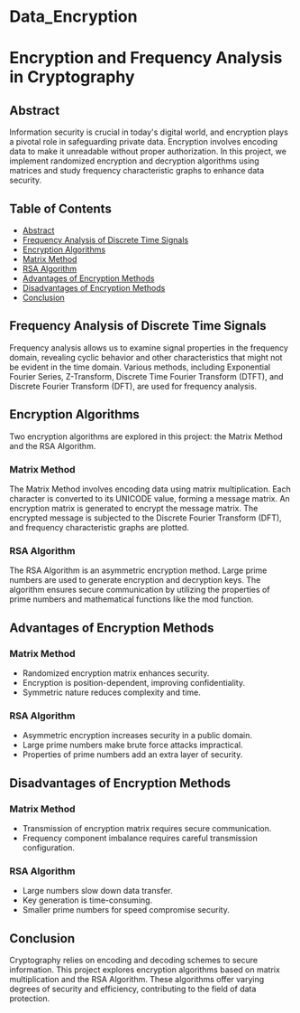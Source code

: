 # Data_Encryption

# Encryption and Frequency Analysis in Cryptography

## Abstract

Information security is crucial in today's digital world, and encryption plays a pivotal role in safeguarding private data. Encryption involves encoding data to make it unreadable without proper authorization. In this project, we implement randomized encryption and decryption algorithms using matrices and study frequency characteristic graphs to enhance data security.

## Table of Contents

- [Abstract](#abstract)
- [Frequency Analysis of Discrete Time Signals](#frequency-analysis-of-discrete-time-signals)
- [Encryption Algorithms](#encryption-algorithms)
- [Matrix Method](#matrix-method)
- [RSA Algorithm](#rsa-algorithm)
- [Advantages of Encryption Methods](#advantages-of-encryption-methods)
- [Disadvantages of Encryption Methods](#disadvantages-of-encryption-methods)
- [Conclusion](#conclusion)

## Frequency Analysis of Discrete Time Signals

Frequency analysis allows us to examine signal properties in the frequency domain, revealing cyclic behavior and other characteristics that might not be evident in the time domain. Various methods, including Exponential Fourier Series, Z-Transform, Discrete Time Fourier Transform (DTFT), and Discrete Fourier Transform (DFT), are used for frequency analysis.

## Encryption Algorithms

Two encryption algorithms are explored in this project: the Matrix Method and the RSA Algorithm.

### Matrix Method

The Matrix Method involves encoding data using matrix multiplication. Each character is converted to its UNICODE value, forming a message matrix. An encryption matrix is generated to encrypt the message matrix. The encrypted message is subjected to the Discrete Fourier Transform (DFT), and frequency characteristic graphs are plotted.

### RSA Algorithm

The RSA Algorithm is an asymmetric encryption method. Large prime numbers are used to generate encryption and decryption keys. The algorithm ensures secure communication by utilizing the properties of prime numbers and mathematical functions like the mod function.

## Advantages of Encryption Methods

### Matrix Method

- Randomized encryption matrix enhances security.
- Encryption is position-dependent, improving confidentiality.
- Symmetric nature reduces complexity and time.

### RSA Algorithm

- Asymmetric encryption increases security in a public domain.
- Large prime numbers make brute force attacks impractical.
- Properties of prime numbers add an extra layer of security.

## Disadvantages of Encryption Methods

### Matrix Method

- Transmission of encryption matrix requires secure communication.
- Frequency component imbalance requires careful transmission configuration.

### RSA Algorithm

- Large numbers slow down data transfer.
- Key generation is time-consuming.
- Smaller prime numbers for speed compromise security.

## Conclusion

Cryptography relies on encoding and decoding schemes to secure information. This project explores encryption algorithms based on matrix multiplication and the RSA Algorithm. These algorithms offer varying degrees of security and efficiency, contributing to the field of data protection.




